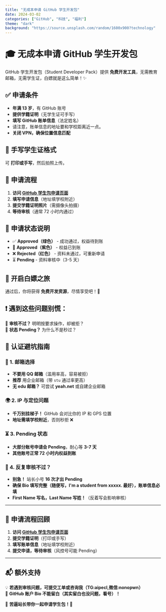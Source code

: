 ```yaml
---
title: "无成本申请 GitHub 学生开发包"
date: 2024-03-02
categories: ["GitHub", "科技", "福利"]
theme: "dark"
background: "https://source.unsplash.com/random/1600x900?technology"
---
```


# 🎓 无成本申请 GitHub 学生开发包

GitHub 学生开发包（Student Developer Pack）提供 **免费开发工具**，无需教育邮箱，无需学生证，白嫖就是这么简单！✨

## ✅ 申请条件
- **年满 13 岁**，有 GitHub 账号  
- **提供学籍证明**（无学生证可手写）  
- **填写 GitHub 账单信息**（法定姓名）
- 请注意，账单信息的地址要和学校距离近一点。 
- **关闭 VPN，确保位置信息匹配**  

## 📝 手写学生证格式

可 **打印或手写**，然后拍照上传。

## 📌 申请流程
1. **访问 [GitHub 学生包申请页面](https://education.github.com/discount_requests/application)**  
2. **填写申请信息**（地址填学校附近）  
3. **提交学籍证明照片**（需摄像头拍摄）  
4. **等待审核**（通常 72 小时内通过）  

## 🚦 申请状态说明
- ✅ **Approved（绿色）** - 成功通过，权益待到账  
- 💜 **Approved（紫色）** - 权益已到账  
- ❌ **Rejected（红色）** - 资料未通过，可重新申请  
- ⏳ **Pending** - 资料审核中（3-5 天）  

## 🎉 开启白嫖之旅
通过后，你将获得 **免费开发资源**，尽情享受吧！🚀  

## ❗ 遇到这些问题别慌：
🔹 **审核不过？** 明明按要求操作，却被拒？  
🔹 **状态 Pending？** 为什么不是秒过？  

## 🛑 认证避坑指南

### 📩 1. 邮箱选择
- **不要用 QQ 邮箱**（滥用率高，容易被拒）
- **推荐** 用企业邮箱（带 `stu` 通过率更高）
- **无 edu 邮箱？** 可尝试 **yeah.net** 或自建企业邮箱

### 🌍 2. IP 与定位问题
- **千万别挂梯子！** GitHub 会对比你的 IP 和 GPS 位置  
- **地址需填学校附近**，否则秒拒 ❌

### ⏳ 3. Pending 状态
- **大部分账号申请会 Pending**，耐心等 **3-7 天**  
- **其他账号正常 72 小时内权益到账**  

### 🔄 4. 反复审核不过？
- **别急！** 站长小号 **16 次才出 Pending**  
- **确保 Bio 填写完整（随便写，I'm a student from xxxxx. 最好），账单信息必填**  
- **First Name 写名，Last Name 写姓！**（反着写会影响审核）

---

## 📝 申请流程回顾
1. **访问 [GitHub 学生包申请页面](https://education.github.com/pack)**  
2. **提交学籍证明**（打印或手写）  
3. **填写账单信息**（地址填学校附近）  
4. **提交申请，等待审核**（风控号可能 Pending）  

---

## 📬 额外支持
💡 **若遇到审核问题，可提交工单或咨询我（TG:aipecl,微信:nonopwn）**  
📌 **GitHub 账户 Bio 不能留白（其实留白也没问题，看号）！**  

📢 **苦逼站长带你一起申请学生包！🎉**  
